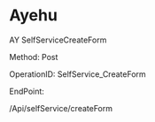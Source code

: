 #     Ayehu


AY SelfServiceCreateForm

Method: Post

OperationID: SelfService_CreateForm

EndPoint:

/Api/selfService/createForm
